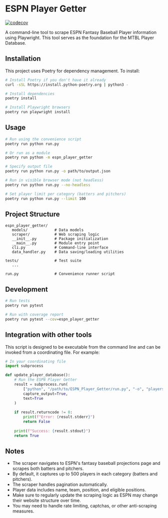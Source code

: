 # ESPN Player Getter

[![codecov](https://codecov.io/gh/MTBLL/ESPN_Player_Getter/graph/badge.svg?token=G7PISZO0A4)](https://codecov.io/gh/MTBLL/ESPN_Player_Getter)

A command-line tool to scrape ESPN Fantasy Baseball Player information using Playwright. This tool serves as the foundation for the MTBL Player Database.

## Installation

This project uses Poetry for dependency management. To install:

```bash
# Install Poetry if you don't have it already
curl -sSL https://install.python-poetry.org | python3 -

# Install dependencies
poetry install

# Install Playwright browsers
poetry run playwright install
```

## Usage

```bash
# Run using the convenience script
poetry run python run.py

# Or run as a module
poetry run python -m espn_player_getter

# Specify output file
poetry run python run.py -o path/to/output.json

# Run in visible browser mode (not headless)
poetry run python run.py --no-headless

# Set player limit per category (batters and pitchers)
poetry run python run.py --limit 100
```

## Project Structure

```
espn_player_getter/
   models/            # Data models
   scraper/           # Web scraping logic
   __init__.py        # Package initialization
   __main__.py        # Module entry point
   cli.py             # Command-line interface
   data_handler.py    # Data saving/loading utilities

tests/                # Test suite
   ...

run.py                # Convenience runner script
```

## Development

```bash
# Run tests
poetry run pytest

# Run with coverage report
poetry run pytest --cov=espn_player_getter
```

## Integration with other tools

This script is designed to be executable from the command line and can be invoked from a coordinating file. For example:

```python
# In your coordinating file
import subprocess

def update_player_database():
    # Run the ESPN Player Getter
    result = subprocess.run(
        ["python", "/path/to/ESPN_Player_Getter/run.py", "-o", "players.json"],
        capture_output=True,
        text=True
    )
    
    if result.returncode != 0:
        print(f"Error: {result.stderr}")
        return False
        
    print(f"Success: {result.stdout}")
    return True
```

## Notes

- The scraper navigates to ESPN's fantasy baseball projections page and scrapes both batters and pitchers.
- By default, it captures up to 500 players in each category (batters and pitchers).
- The scraper handles pagination automatically.
- Player data includes name, team, position, and eligible positions.
- Make sure to regularly update the scraping logic as ESPN may change their website structure over time.
- You may need to handle rate limiting, captchas, or other anti-scraping measures.
